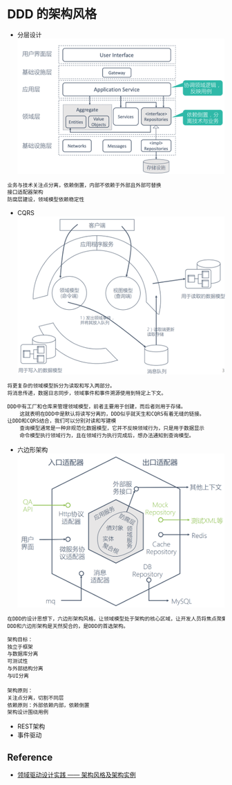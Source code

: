 # DDD 的架构风格
* 分层设计
![](../_pic/DDD-Layered.jpg)
```md
业务与技术关注点分离，依赖倒置，内部不依赖于外部且外部可替换
接口适配器架构
防腐层建设，领域模型依赖稳定性
```
* CQRS
![](../_pic/DDD-CQRS.jpg)
```md
将更复杂的领域模型拆分为读取和写入两部分。
将消息传递，数据日志同步，领域事件和事件溯源使用到特定上下文。
```
```md
DDD中有工厂和仓库来管理领域模型，前者主要用于创建，而后者则用于存储。
	这就表明在DDD中是默认将读写分离的，DDD似乎就天生和CQRS有着无缝的链接。
让DDD和CQRS结合，我们可以分别对读和写建模
	查询模型通常是一种非规范化数据模型，它并不反映领域行为，只是用于数据显示
	命令模型执行领域行为，且在领域行为执行完成后，想办法通知到查询模型。
```
* 六边形架构
![](../_pic/DDD-sexangle.jpg)
```md
在DDD的设计思想下，六边形架构风格，让领域模型处于架构的核心区域，让开发人员将焦点聚集到领域。
DDD和六边形架构是天然契合的，是DDD的首选架构。
```
```md
架构目标：
独立于框架
与数据库分离
可测试性
与外部结构分离
与UI分离

架构原则：
关注点分离，切割不同层
依赖原则：外部依赖内部，依赖倒置
架构设计围绕用例
```
* REST架构
* 事件驱动

## Reference
* [领域驱动设计实践 —— 架构风格及架构实例](https://blog.csdn.net/lx520aa/article/details/77936802)
